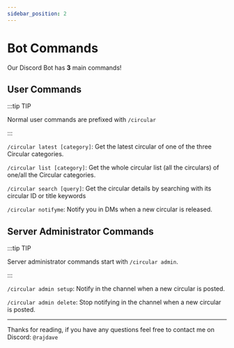 ```yaml
---
sidebar_position: 2
---
```


# Bot Commands 
Our Discord Bot has **3** main commands!


## User Commands

:::tip TIP

Normal user commands are prefixed with `/circular`

:::

`/circular latest [category]`: Get the latest circular of one of the three Circular categories.

`/circular list [category]`: Get the whole circular list (all the circulars) of one/all the Circular categories.

`/circular search [query]`: Get the circular details by searching with its circular ID or title keywords

`/circular notifyme`: Notify you in DMs when a new circular is released.

## Server Administrator Commands

:::tip TIP

Server administrator commands start with `/circular admin`.

:::

`/circular admin setup`: Notify in the channel when a new circular is posted.

`/circular admin delete`: Stop notifying in the channel when a new circular is posted.

-----
Thanks for reading, if you have any questions feel free to contact me on Discord: `@rajdave`
